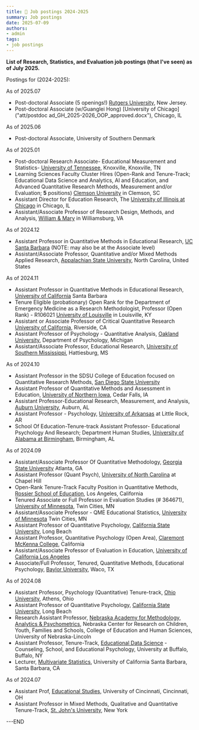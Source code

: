 ```yaml
---
title: 🎉 Job postings 2024-2025
summary: Job postings
date: 2025-07-09
authors:
- admin
tags:
- job postings
---
```

  
**List of Research, Statistics, and Evaluation job postings (that I've seen) as of July 2025.**

Postings for (2024-2025):     

As of 2025.07
- Post-doctoral Associate (5 openings!) [Rutgers University](https://www.higheredjobs.com/details.cfm?JobCode=179180338), New Jersey.
- Post-doctoral Associate (w/Guanglei Hong) [University of Chicago]("att/postdoc ad_GH_2025-2026_OOP_approved.docx"), Chicago, IL

As of 2025.06
- Post-doctoral Associate, University of Southern Denmark

As of 2025.01

- Post-doctoral Research Associate- Educational Measurement and Statistics- [University of Tennessee](https://www.higheredjobs.com/details.cfm?JobCode=179041668), Knoxville, Knoxville, TN
- Learning Sciences Faculty Cluster Hires (Open-Rank and Tenure-Track; Educational Data Science and Analytics, AI and Education, and Advanced Quantitative Research Methods, Measurement and/or Evaluation; **5** positions) [Clemson University](https://apply.interfolio.com/162168) in Clemson, SC
- Assistant Director for Education Research, The [University of Illinois at Chicago](https://uic.csod.com/ux/ats/careersite/1/home/requisition/13915?c=uic) in Chicago, IL
- Assistant/Associate Professor of Research Design, Methods, and Analysis, [William & Mary](https://jobs.wm.edu/postings/63482) in Williamsburg, VA

As of 2024.12

- Assistant Professor in Quantitative Methods in Educational Research, [UC Santa Barbara](https://recruit.ap.ucsb.edu/JPF02883) (NOTE: may also be at the Associate level)
- Assistant/Associate Professor, Quantitative and/or Mixed Methods Applied Research, [Appalachian State University](https://appstate.peopleadmin.com/postings/48926), North Carolina, United States 

As of 2024.11

- Assistant Professor in Quantitative Methods in Educational Research, [University of California](https://recruit.ap.ucsb.edu/JPF02883) Santa Barbara
- Tenure Eligible (probationary) Open Rank for the Department of Emergency Medicine as a Research Methodologist, Professor (Open Rank) - R106021
[University of Louisville](https://uofl.wd1.myworkdayjobs.com/en-US/UofLCareerSite/job/Health-Sciences-Center/Professor--Open-Rank-_R106021?jobFamilyGroup=122eabeb58371000c79b8793f92f0000?source=francish) in Louisville, KY
- Assistant or Associate Professor of Critical Quantitative Research [University of California](https://aprecruit.ucr.edu/JPF02027), Riverside, CA
- Assistant Professor of Psychology - Quantitative Analysis, [Oakland University](https://jobs.oakland.edu/postings/32847), Department of Psychology, Michigan
- Assistant/Associate Professor, Educational Research, [University of Southern Mississippi](https://usm.csod.com/ats/careersite/JobDetails.aspx?id=4410&site=1), Hattiesburg, MS

As of 2024.10 

- Assistant Professor in the SDSU College of Education focused on Quantitative Research Methods, [San Diego State University](https://apply.interfolio.com/156881)
- Assistant Professor of Quantitative Methods and Assessment in Education, [University of Northern Iowa](https://uni.wd5.myworkdayjobs.com/en-US/UNI/job/Main-Campus/Assistant-Professor-of-Quantitative-Methods-and-Assessment-in-Education_JR283), Cedar Falls, IA
- Assistant Professor-Educational Research, Measurement, and Analysis, [Auburn University](https://www.auemployment.com/postings/49210), Auburn, AL
- Assistant Professor - Psychology, [University of Arkansas](https://www.higheredjobs.com/details.cfm?JobCode=178937871) at Little Rock, AR
- School Of Education-Tenure-track Assistant Professor- Educational Psychology And Research; Department Human Studies, [University of Alabama at Birmingham](https://uab.peopleadmin.com/postings/23082), Birmingham, AL

As of 2024.09

- Assistant/Associate Professor Of Quantitative Methodology, [Georgia State University](https://facultycareers.gsu.edu/postings/4858) Atlanta, GA
- Assistant Professor (Quant Psych), [University of North Carolina](https://unc.peopleadmin.com/postings/288570) at Chapel Hill
- Open-Rank Tenure-Track Faculty Position in Quantitative Methods, [Rossier School of Education](https://usccareers.usc.edu/job/los-angeles/open-rank-tenure-track-faculty-position-in-quantitative-methods-rossier-school-of-education/1209/70221450528), Los Angeles, California
- Tenured Associate or Full Professor in Evaluation Studies (# 364671), [University of Minnesota](https://hr.myu.umn.edu/psc/hrprd/EMPLOYEE/HRMS/c/HRS_HRAM_FL.HRS_CG_SEARCH_FL.GBL?Page=HRS_APP_JBPST_FL&Action=U&SiteId=1&FOCUS=Applicant&JobOpeningId=364671&PostingSeq=1), Twin Cities, MN
- Assistant/Associate Professor - QME Educational Statistics, [University of Minnesota](https://hr.myu.umn.edu/psc/hrprd/EMPLOYEE/HRMS/c/HRS_HRAM_FL.HRS_CG_SEARCH_FL.GBL?Page=HRS_APP_JBPST_FL&Action=U&SiteId=1&FOCUS=Applicant&JobOpeningId=364621&PostingSeq=1&) Twin Cities, MN
- Assistant Professor of Quantitative Psychology, [California State University](https://careers.pageuppeople.com/873/lb/en-us/job/541543/assistant-professor-of-quantitative-psychology), Long Beach
- Assistant Professor, Quantitative Psychology (Open Area), [Claremont McKenna College](https://webapps.cmc.edu/jobs/faculty/faculty_opening_detail.php?PostingID=17040), California
- Assistant/Associate Professor of Evaluation in Education, [University of California Los Angeles](https://recruit.apo.ucla.edu/JPF09709)
- Associate/Full Professor, Tenured, Quantitative Methods, Educational Psychology, [Baylor University](https://apply.interfolio.com/153027), Waco, TX

As of 2024.08 

- Assistant Professor, Psychology (Quantitative) Tenure-track, [Ohio University](https://jobs.chronicle.com/job/37701200/assistant-professor-psychology-quantitative-tenure-track/), Athens, Ohio
- Assistant Professor of Quantitative Psychology, [California State University](https://jobs.chronicle.com/job/37695060/assistant-professor-of-quantitative-psychology/), Long Beach
- Research Assistant Professor, [Nebraska Academy for Methodology, Analytics & Psychometrics](https://employment.unl.edu/postings/92950), Nebraska Center for Research on Children, Youth, Families and Schools, College of Education and Human Sciences, University of Nebraska-Lincoln
- Assistant Professor, Tenure-Track, [Educational Data Science](https://www.higheredjobs.com/details.cfm?JobCode=178892364) - Counseling, School, and Educational Psychology, University at Buffalo, Buffalo, NY
- Lecturer, [Multivariate Statistics](https://www.higheredjobs.com/details.cfm?JobCode=178889719), University of California Santa Barbara, Santa Barbara, CA

As of 2024.07

- Assistant Prof, [Educational Studies](https://www.higheredjobs.com/details.cfm?JobCode=178848717), University of Cincinnati, Cincinnati, OH
- Assistant Professor in Mixed Methods, Qualitative and Quantitative Tenure-Track, [St. John's University](https://jobs.chronicle.com/job/37678495/), New York


---END
